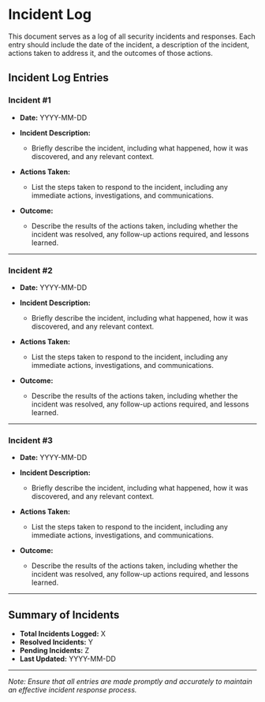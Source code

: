 # Incident Log

This document serves as a log of all security incidents and responses. Each entry should include the date of the incident, a description of the incident, actions taken to address it, and the outcomes of those actions.

## Incident Log Entries

### Incident #1
- **Date:** YYYY-MM-DD
- **Incident Description:** 
  - Briefly describe the incident, including what happened, how it was discovered, and any relevant context.
  
- **Actions Taken:**
  - List the steps taken to respond to the incident, including any immediate actions, investigations, and communications.
  
- **Outcome:**
  - Describe the results of the actions taken, including whether the incident was resolved, any follow-up actions required, and lessons learned.

---

### Incident #2
- **Date:** YYYY-MM-DD
- **Incident Description:** 
  - Briefly describe the incident, including what happened, how it was discovered, and any relevant context.
  
- **Actions Taken:**
  - List the steps taken to respond to the incident, including any immediate actions, investigations, and communications.
  
- **Outcome:**
  - Describe the results of the actions taken, including whether the incident was resolved, any follow-up actions required, and lessons learned.

---

### Incident #3
- **Date:** YYYY-MM-DD
- **Incident Description:** 
  - Briefly describe the incident, including what happened, how it was discovered, and any relevant context.
  
- **Actions Taken:**
  - List the steps taken to respond to the incident, including any immediate actions, investigations, and communications.
  
- **Outcome:**
  - Describe the results of the actions taken, including whether the incident was resolved, any follow-up actions required, and lessons learned.

---

## Summary of Incidents
- **Total Incidents Logged:** X
- **Resolved Incidents:** Y
- **Pending Incidents:** Z
- **Last Updated:** YYYY-MM-DD

---

*Note: Ensure that all entries are made promptly and accurately to maintain an effective incident response process.*
